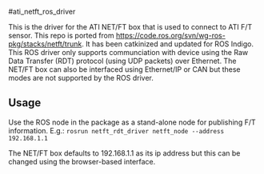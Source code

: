 #ati_netft_ros_driver

This is the driver for the ATI NET/FT box that is used to connect to ATI F/T sensor. This repo is ported from https://code.ros.org/svn/wg-ros-pkg/stacks/netft/trunk. 
It has been catkinized and updated for ROS Indigo. This ROS driver only supports communciation with device using the Raw Data Transfer (RDT) protocol (using UDP packets) over Ethernet. The NET/FT box can also be interfaced using Ethernet/IP or CAN but these modes are not supported by the ROS driver. 

Usage
-----

Use the ROS node in the package as a stand-alone node for publishing F/T information. E.g.:
```rosrun netft_rdt_driver netft_node --address 192.168.1.1```

The NET/FT box defaults to 192.168.1.1 as its ip address but this can be changed using the browser-based interface.
